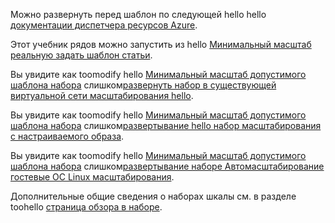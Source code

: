 Можно развернуть перед шаблон по следующей hello hello [документации диспетчера ресурсов Azure](../articles/azure-resource-manager/resource-group-template-deploy.md).

Этот учебник рядов можно запустить из hello [Минимальный масштаб реальную задать шаблон статьи](../articles/virtual-machine-scale-sets/virtual-machine-scale-sets-mvss-start.md).

Вы увидите как toomodify hello [Минимальный масштаб допустимого шаблона набора](../articles/virtual-machine-scale-sets/virtual-machine-scale-sets-mvss-start.md) слишком[развернуть набор в существующей виртуальной сети масштабирования hello](../articles/virtual-machine-scale-sets/virtual-machine-scale-sets-mvss-existing-vnet.md).

Вы увидите как toomodify hello [Минимальный масштаб допустимого шаблона набора](../articles/virtual-machine-scale-sets/virtual-machine-scale-sets-mvss-start.md) слишком[развертывание hello набор масштабирования с настраиваемого образа](../articles/virtual-machine-scale-sets/virtual-machine-scale-sets-mvss-custom-image.md).

Вы увидите как toomodify hello [Минимальный масштаб допустимого шаблона набора](../articles/virtual-machine-scale-sets/virtual-machine-scale-sets-mvss-start.md) слишком[развертывание наборе Автомасштабирование гостевые ОС Linux масштабирования](../articles/virtual-machine-scale-sets/virtual-machine-scale-sets-mvss-guest-based-autoscale-linux.md).

Дополнительные общие сведения о наборах шкалы см. в разделе toohello [страница обзора в наборе](../articles/virtual-machine-scale-sets/virtual-machine-scale-sets-overview.md).

